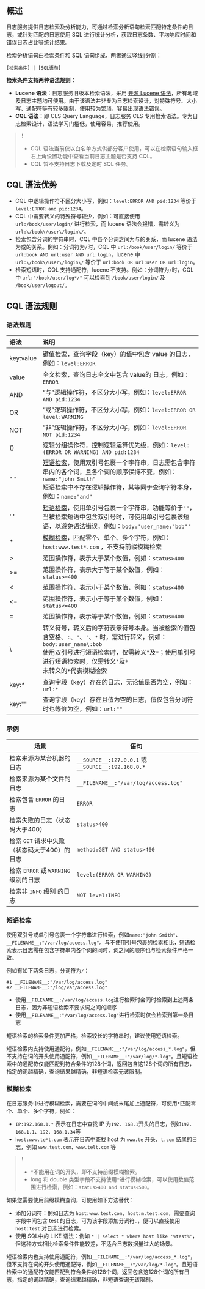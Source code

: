 ## 概述

日志服务提供日志检索及分析能力，可通过检索分析语句检索匹配特定条件的日志，或针对匹配的日志使用 SQL 进行统计分析，获取日志条数、平均响应时间和错误日志占比等统计结果。

检索分析语句由检索条件和 SQL 语句组成，两者通过竖线`|`分割：

```
[检索条件] | [SQL语句]
```

**检索条件支持两种语法规则：**
- **Lucene 语法**：日志服务旧版本检索语法，采用 [开源 Lucene 语法](https://lucene.apache.org/core/2_9_4/queryparsersyntax.html)，所有地域及日志主题均可使用。由于该语法并非专为日志检索设计，对特殊符号、大小写、通配符等有较多限制，使用较为繁琐，容易出现语法错误。
- **CQL 语法**：即 CLS Query Language，日志服务 CLS 专用检索语法。专为日志检索设计，语法学习门槛低，使用容易，推荐使用。
> !
> - CQL 语法当前仅以白名单方式供部分客户使用，可以在检索语句输入框右上角设置功能中查看当前日志主题是否支持 CQL。
> - CQL 暂不支持日志下载及定时 SQL 任务。


## CQL 语法优势

* CQL 中逻辑操作符不区分大小写，例如：`level:ERROR AND pid:1234` 等价于 `level:ERROR and pid:1234`。
* CQL 中需要转义的特殊符号较少，例如：可直接使用 `url:/book/user/login/` 进行检索，而 lucene 语法会报错，需转义为`url:\/book\/user\/login\/`。
* 检索包含分词的字符串时，CQL 中各个分词之间为与的关系，而 lucene 语法为或的关系。例如：分词符为`/`时，CQL 中 `url:/book/user/login/` 等价于 `url:book AND url:user AND url:login`，lucene 中 `url:\/book\/user\/login\/` 等价于 `url:book OR url:user OR url:login`。
* 检索短语时，CQL 支持通配符，lucene 不支持。例如：分词符为`/`时，CQL 中 `url:"/book/user/log*/"` 可以检索到 `/book/user/login/` 及 `/book/user/logout/`。



## CQL 语法规则

### 语法规则

| 语法      | 说明                                                         |
| :-------- | :----------------------------------------------------------- |
| key:value | 键值检索，查询字段（key）的值中包含 value 的日志，例如：`level:ERROR` |
| value     | 全文检索，查询日志全文中包含 value的 日志，例如：`ERROR`         |
| AND       | “与”逻辑操作符，不区分大小写，例如：`level:ERROR AND pid:1234` |
| OR        | “或”逻辑操作符，不区分大小写，例如：`level:ERROR OR level:WARNING` |
| NOT       | “非”逻辑操作符，不区分大小写，例如：`level:ERROR NOT pid:1234` |
| ()        | 逻辑分组操作符，控制逻辑运算优先级，例如：`level:(ERROR OR WARNING) AND pid:1234` |
| "  "      | [短语检索](#pharseQuery)，使用双引号包裹一个字符串，日志需包含字符串内的各个词，且各个词的顺序保持不变，例如：`name:"john Smith"`<br />短语检索中不存在逻辑操作符，其等同于查询字符本身，例如：`name:"and"` |
| '  '      | [短语检索](#pharseQuery)，使用单引号包裹一个字符串，功能等价于`""`，当被检索短语中包含双引号时，可使用单引号包裹该短语，以避免语法错误，例如：`body:'user_name:"bob"'` |
| *         | [模糊检索](#wildcardQuery)，匹配零个、单个、多个字符，例如：`host:www.test*.com` ，不支持前缀模糊检索 |
| >         | 范围操作符，表示大于某个数值，例如：`status>400`              |
| >=        | 范围操作符，表示大于等于某个数值，例如：`status>=400`         |
| <         | 范围操作符，表示小于某个数值，例如：`status<400`              |
| <=        | 范围操作符，表示小于等于某个数值，例如：`status<=400`         |
| =         | 范围操作符，表示等于某个数值，例如：`status=400`              |
| \         | 转义符号，转义后的字符表示符号本身。当被检索的值包含空格、`:`、`"`、`'`、`*` 时，需进行转义，例如：`body:user_name\:bob` <br />使用双引号进行短语检索时，仅需转义`"`及`*`；使用单引号进行短语检索时，仅需转义`'`及`*`<br />未转义的`*`代表模糊检索 |
| key:*     | 查询字段（key）存在的日志，无论值是否为空，例如：`url:*`       |
| key:""    | 查询字段（key）存在且值为空的日志，值仅包含分词符时也等价为空，例如：`url:""` |



### 示例

| 场景                                         | 语句                                               |
| -------------------------------------------- | -------------------------------------------------- |
| 检索来源为某台机器的日志                     | `__SOURCE__:127.0.0.1` 或 `__SOURCE__:192.168.0.*` |
| 检索来源为某个文件的日志                     | `__FILENAME__:"/var/log/access.log"`               |
| 检索包含 `ERROR` 的日志                      | `ERROR`                                            |
| 检索失败的日志（状态码大于400）              | `status>400`                                       |
| 检索 `GET` 请求中失败（状态码大于400）的日志 | `method:GET AND status>400`                        |
| 检索 `ERROR` 或 `WARNING` 级别的日志         | `level:(ERROR OR WARNING)`                         |
| 检索非 `INFO` 级别 的日志                    | `NOT level:INFO`                                   |



### 短语检索

<span id="pharseQuery"></span>

使用双引号或单引号包裹一个字符串进行检索，例如`name:"john Smith"`、`__FILENAME__:"/var/log/access.log"`。与不使用引号包裹的检索相比，短语检索表示日志需在包含字符串内各个词的同时，词之间的顺序也与检索条件严格一致。

例如有如下两条日志，分词符为`/`：

```
#1 __FILENAME__:"/var/log/access.log"
#2 __FILENAME__:"/log/var/access.log"
```

* 使用`__FILENAME__:/var/log/access.log`进行检索时会同时检索到上述两条日志，因为非短语检索不要求词之间的顺序
* 使用`__FILENAME__:"/var/log/access.log"`进行检索时仅会检索到第一条日志

短语检索的检索条件更加严格，检索较长的字符串时，建议使用短语检索。

短语检索内支持使用通配符，例如`__FILENAME__:"/var/log/access_*.log"`，但不支持在词的开头使用通配符，例如`__FILENAME__:"/var/log/*.log"`。且短语检索中的通配符仅能匹配到符合条件的128个词，返回包含这128个词的所有日志，指定的词越精确，查询结果越精确，非短语检索无该限制。



### 模糊检索

<span id="wildcardQuery"></span>

在日志服务中进行模糊检索，需要在词的中间或末尾加上通配符，可使用`*`匹配零个、单个、多个字符，例如：

- `IP:192.168.1.*` 表示在日志中查找 IP 为`192. 168.1`开头的日志，例如`192. 168.1.1`、`192. 168.1.34`等
- `host:www.te*t.com` 表示在日志中查找 host 为 `www.te` 开头、`t.com` 结尾的日志，例如 `www.test.com`、`www.telt.com` 等

>!
>- `*`不能用在词的开头，即不支持前缀模糊检索。
>- long 和 double 类型字段不支持使用`*`进行模糊检索，可以使用数值范围进行检索，例如：`status>400 and status<500`。

如果您需要使用前缀模糊查询，可使用如下方法替代：
- 添加分词符：例如日志为 `host:www.test.com`、`host:m.test.com`，需要查询字段中间包含 test 的日志，可为该字段添加分词符`.`，便可以直接使用 `host:test` 对日志进行检索。
- 使用 SQL中的 LIKE 语法：例如 `* | select * where host like '%test%'`，但这种方式相比检索条件性能较差，不适合日志数据量过大的场景。

短语检索内也支持使用通配符，例如`__FILENAME__:"/var/log/access_*.log"`，但不支持在词的开头使用通配符，例如`__FILENAME__:"/var/log/*.log"`。且短语检索中的通配符仅能匹配到符合条件的128个词，返回包含这128个词的所有日志，指定的词越精确，查询结果越精确，非短语查询无该限制。
